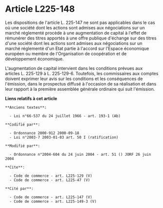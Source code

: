 # Article L225-148

Les dispositions de l'article L. 225-147 ne sont pas applicables dans le cas où une société dont les actions sont admises aux
négociations sur un marché réglementé procède à une augmentation de capital à l'effet de rémunérer des titres apportés à une
offre publique d'échange sur des titres d'une société dont les actions sont admises aux négociations sur un marché réglementé
d'un Etat partie à l'accord sur l'Espace économique européen ou membre de l'Organisation de coopération et de développement
économique. 

L'augmentation de capital intervient dans les conditions prévues aux articles L. 225-129 à L. 225-129-6. Toutefois, les
commissaires aux comptes doivent exprimer leur avis sur les conditions et les conséquences de l'émission, dans le prospectus
diffusé à l'occasion de sa réalisation et dans leur rapport à la première assemblée générale ordinaire qui suit l'émission.

**Liens relatifs à cet article**

	**Anciens textes**:

	  - Loi n°66-537 du 24 juillet 1966 - art. 193-1 (Ab)

	**Codifié par**:

	  - Ordonnance 2000-912 2000-09-18
	  - Loi n°2003-7 2003-01-03 art. 50 I (ratification)

	**Modifié par**:

	  - Ordonnance n°2004-604 du 24 juin 2004 - art. 51 () JORF 26 juin 2004

	**Cite**:

	  - Code de commerce - art. L225-129 (V)
	  - Code de commerce - art. L225-47 (V)

	**Cité par**:

	  - Code de commerce - art. L225-147 (V)
	  - Code de commerce - art. L225-149-3 (V)
